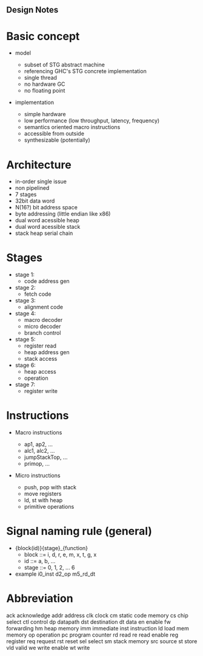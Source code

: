
Design Notes
------------

# Basic concept
  * model
    * subset of STG abstract machine
    * referencing GHC's STG concrete implementation
    * single thread
    * no hardware GC
    * no floating point

  * implementation
    * simple hardware
    * low performance (low throughput, latency, frequency)
    * semantics oriented macro instructions
    * accessible from outside
    * synthesizable (potentially)


# Architecture
  * in-order single issue
  * non pipelined
  * 7 stages
  * 32bit data word
  * N(16?) bit address space
  * byte addressing (little endian like x86)
  * dual word acessible heap
  * dual word acessible stack
  * stack heap serial chain


# Stages
  * stage 1:
    * code address gen
  * stage 2: 
    * fetch code
  * stage 3: 
    * alignment code
  * stage 4: 
    * macro decoder
    * micro decoder
    * branch control
  * stage 5: 
    * register read
    * heap address gen
    * stack access
  * stage 6: 
    * heap access
    * operation
  * stage 7: 
    * register write


# Instructions
  * Macro instructions
    * ap1, ap2, ...
    * alc1, alc2, ...
    * jumpStackTop, ...
    * primop, ...

  * Micro instructions
    * push, pop with stack
    * move registers
    * ld, st with heap
    * primitive operations


# Signal naming rule (general)
  * {block(id)}{stage}_{function}
    * block ::= i, d, r, e, m, x, t, g, x
    * id    ::= a, b, ...
    * stage ::= 0, 1, 2, ... 6
  * example
      i0_inst
      d2_op
      m5_rd_dt


# Abbreviation
  ack    acknowledge
  addr   address
  clk    clock
  cm     static code memory
  cs     chip select
  ctl    control
  dp     datapath
  dst    destination
  dt     data
  en     enable
  fw     forwarding
  hm     heap memory
  imm    immediate
  inst   instruction
  ld     load
  mem    memory
  op     operation
  pc     program counter
  rd     read
  re     read enable
  reg    register
  req    request
  rst    reset
  sel    select
  sm     stack memory
  src    source
  st     store
  vld    valid
  we     write enable
  wt     write



